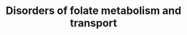 ---
annotations:
- id: PW:0000140
  parent: regulatory pathway
  type: Pathway Ontology
  value: folate metabolic pathway
- id: DOID:0050731
  parent: genetic disease
  type: Disease Ontology
  value: vitamin B12 deficiency
- id: PW:0000013
  parent: disease pathway
  type: Pathway Ontology
  value: disease pathway
- id: DOID:0050718
  parent: genetic disease
  type: Disease Ontology
  value: vitamin metabolic disorder
- id: DOID:0050719
  parent: genetic disease
  type: Disease Ontology
  value: cerebral folate receptor alpha deficiency
- id: DOID:0081130
  type: Disease Ontology
- id: CL:2000029
  parent: animal cell
  type: Cell Type Ontology
  value: central nervous system neuron
- id: DOID:0111679
  parent: genetic disease
  type: Disease Ontology
  value: glutamate formiminotransferase deficiency
- id: PW:0002343
  parent: disease pathway
  type: Pathway Ontology
  value: methylenetetrahydrofolate reductase deficiency pathway
- id: DOID:13382
  type: Disease Ontology
  value: megaloblastic anemia
authors:
- Jessev1993
- Egonw
- Andra
- DeSl
- Khanspers
- IreneHemel
- Josienlandman
- Fehrhart
- Eweitz
- Finterly
communities:
- Diseases
- IEM
- RareDiseases
description: Folates play an essential role in one-carbon methyl transfer reactions,
  mediating several biological processes (e.g. DNA synthesis, epigentics by methylation,
  embryonic central nervous system development, cata-/anabolism of amino acids, and
  anabolism of thymidines, purines, and neurotransmitters. The biologically active
  folic acid derivative is 5,6,7,8-tetrahydrofolate (THF). Dietary folate is absorbed
  in the intestine, and stored in the liver for few months. [rephrased from chapter
  10 of Blau et al, ISBN 3642403360 (978-3642403361)].   For more detail on MTHFR
  deficiency, please visit [https://www.wikipathways.org/index.php/Pathway:WP4288].
last-edited: 2021-06-22
ndex: 2bb57b0c-8b6a-11eb-9e72-0ac135e8bacf
organisms:
- Homo sapiens
redirect_from:
- /index.php/Pathway:WP4259
- /instance/WP4259
- /instance/WP4259_r124234
revision: r124234
schema-jsonld:
- '@context': https://schema.org/
  '@id': https://wikipathways.github.io/pathways/WP4259.html
  '@type': Dataset
  creator:
    '@type': Organization
    name: WikiPathways
  description: Folates play an essential role in one-carbon methyl transfer reactions,
    mediating several biological processes (e.g. DNA synthesis, epigentics by methylation,
    embryonic central nervous system development, cata-/anabolism of amino acids,
    and anabolism of thymidines, purines, and neurotransmitters. The biologically
    active folic acid derivative is 5,6,7,8-tetrahydrofolate (THF). Dietary folate
    is absorbed in the intestine, and stored in the liver for few months. [rephrased
    from chapter 10 of Blau et al, ISBN 3642403360 (978-3642403361)].   For more detail
    on MTHFR deficiency, please visit [https://www.wikipathways.org/index.php/Pathway:WP4288].
  keywords:
  - 10-Formyl-THF
  - 5,10-Methenyl-THF
  - 5,10-Methylene-THF
  - 5-Formyl-THF
  - 5-Methyl-THF
  - 5-formimino-THF
  - 7.8-dihydropterin
  - AICAR
  - AICART
  - ALDH1L1
  - ALDH1L2
  - CO2
  - DHF
  - DHFR
  - FAICAR
  - FOLR1
  - FTCD
  - Folic acid
  - Formyl-GAR
  - GAR
  - GARTF
  - Homocysteine
  - L-glutamic acid
  - MS
  - MTHFCH
  - MTHFD1
  - MTHFD2
  - MTHFD2L
  - MTHFR
  - MTHFS
  - Methionine
  - N-formimidoyl-L-glutamate
  - NH4+
  - QDPR
  - SAH
  - SAM
  - SHMT
  - SHMT1
  - SLC19A1
  - SLC46A1
  - THF
  - TS
  - Vitamin B12
  - dTMP
  - dUMP
  - formaldehyde
  - glycine
  - iminium ion
  - qDHF
  - serine
  license: CC0
  name: Disorders of folate metabolism and transport
seo: CreativeWork
title: Disorders of folate metabolism and transport
wpid: WP4259
---